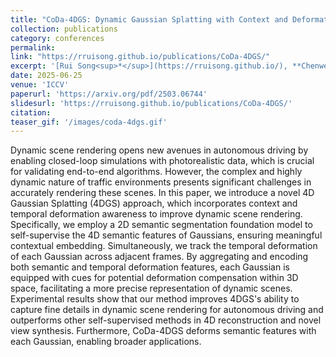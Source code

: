 ```yaml
---
title: "CoDa-4DGS: Dynamic Gaussian Splatting with Context and Deformation Awareness for Autonomous Driving"
collection: publications
category: conferences
permalink: 
link: "https://rruisong.github.io/publications/CoDa-4DGS/"
excerpt: '[Rui Song<sup>*</sup>](https://rruisong.github.io/), **Chenwei Liang<sup>*</sup>**, [Yan Xia](https://yan-xia.github.io/), [Walter Zimmer](https://www.ce.cit.tum.de/air/people/walter-zimmer-msc/), [Hu Cao](https://hucaofighting.github.io/), [Holger Caesar](https://sites.google.com/it-caesar.de/homepage/), [Andreas Festag](https://festag-net.de/), [Alois Knoll](https://www.ce.cit.tum.de/air/people/prof-dr-ing-habil-alois-knoll/)'
date: 2025-06-25
venue: 'ICCV'
paperurl: 'https://arxiv.org/pdf/2503.06744'
slidesurl: 'https://rruisong.github.io/publications/CoDa-4DGS/'
citation: 
teaser_gif: '/images/coda-4dgs.gif'
---
```


Dynamic scene rendering opens new avenues in autonomous driving by enabling closed-loop simulations with photorealistic data, which is crucial for validating end-to-end algorithms. However, the complex and highly dynamic nature of traffic environments presents significant challenges in accurately rendering these scenes. In this paper, we introduce a novel 4D Gaussian Splatting (4DGS) approach, which incorporates context and temporal deformation awareness to improve dynamic scene rendering. Specifically, we employ a 2D semantic segmentation foundation model to self-supervise the 4D semantic features of Gaussians, ensuring meaningful contextual embedding. Simultaneously, we track the temporal deformation of each Gaussian across adjacent frames. By aggregating and encoding both semantic and temporal deformation features, each Gaussian is equipped with cues for potential deformation compensation within 3D space, facilitating a more precise representation of dynamic scenes. Experimental results show that our method improves 4DGS's ability to capture fine details in dynamic scene rendering for autonomous driving and outperforms other self-supervised methods in 4D reconstruction and novel view synthesis. Furthermore, CoDa-4DGS deforms semantic features with each Gaussian, enabling broader applications.
